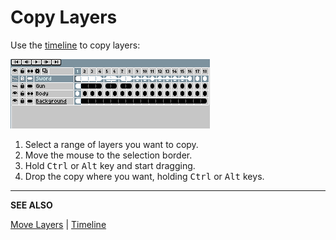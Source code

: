 # Copy Layers

Use the [timeline](timeline.md) to copy layers:

![Copy layers](copy-layers/copy-layers.gif)

1. Select a range of layers you want to copy.
2. Move the mouse to the selection border.
3. Hold <kbd>Ctrl</kbd> or <kbd>Alt</kbd> key and start dragging.
4. Drop the copy where you want, holding <kbd>Ctrl</kbd> or <kbd>Alt</kbd> keys.

---

**SEE ALSO**

[Move Layers](move-layers.md) |
[Timeline](timeline.md)

